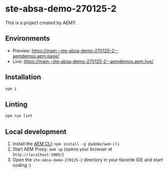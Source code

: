 # ste-absa-demo-270125-2

This is a project created by AEMY.

## Environments

- Preview: https://main--ste-absa-demo-270125-2--aemdemos.aem.page/
- Live: https://main--ste-absa-demo-270125-2--aemdemos.aem.live/

## Installation

```sh
npm i
```

## Linting

```sh
npm run lint
```

## Local development

1. Install the [AEM CLI](https://github.com/adobe/helix-cli): `npm install -g @adobe/aem-cli`
1. Start AEM Proxy: `aem up` (opens your browser at `http://localhost:3000/`)
1. Open the `ste-absa-demo-270125-2` directory in your favorite IDE and start coding :)